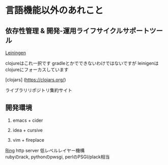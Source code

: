 # 言語機能以外のあれこと

## 依存性管理 & 開発-運用ライフサイクルサポートツール

[Leiningen](http://leiningen.org/)  

clojureはこれ一択です
gradleとかでできないわけではないですが
leinigenはclojureにフォーカスしています

[clojars] (https://clojars.org/)

ライブラリリポジトリ集約サイト

## 開発環境

1. emacs + cider

2. idea + cursive

3. vim + fireplace

[Ring](https://github.com/ring-clojure/ring)
http server 低レベルレイヤー機構  
rubyのrack, pythonのpwsgi, perlのPSGI/plack相当

